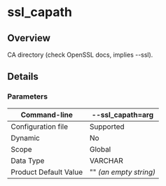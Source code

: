 # ssl\_capath

## Overview <a href="#overview_h2" id="overview_h2"></a>

CA directory (check OpenSSL docs, implies --ssl).

## Details

### Parameters

| Command-line          | --ssl\_capath=arg      |
| --------------------- | ---------------------- |
| Configuration file    | Supported              |
| Dynamic               | No                     |
| Scope                 | Global                 |
| Data Type             | VARCHAR                |
| Product Default Value | "" _(an empty string)_ |

